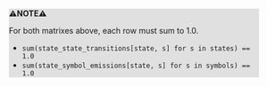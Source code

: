 <div style="margin:2em; background-color: #e0e0e0;">

<strong>⚠️NOTE️️️⚠️</strong>

For both matrixes above, each row must sum to 1.0.

* `sum(state_state_transitions[state, s] for s in states) == 1.0`
* `sum(state_symbol_emissions[state, s] for s in symbols) == 1.0`
</div>

